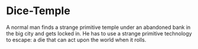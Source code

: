 # Dice-Temple
 A normal man finds a strange primitive temple under an abandoned bank in the big city and gets locked in. He has to use a strange primitive technology to escape: a die that can act upon the world when it rolls.
